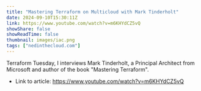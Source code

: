 ```yaml
---
title: "Mastering Terraform on Multicloud with Mark Tinderholt"
date: 2024-09-10T15:30:11Z
link: https://www.youtube.com/watch?v=m6KHYdCZ5vQ
showShare: false
showReadTime: false
thumbnail: images/iac.png
tags: ["nedinthecloud.com"]
---
```

Terraform Tuesday, I interviews Mark Tinderholt, a Principal Architect from Microsoft and author of the book "Mastering Terraform".

- Link to article: https://www.youtube.com/watch?v=m6KHYdCZ5vQ